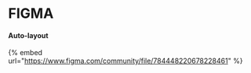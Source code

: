 # FIGMA

#### Auto-layout

{% embed url="https://www.figma.com/community/file/784448220678228461" %}
